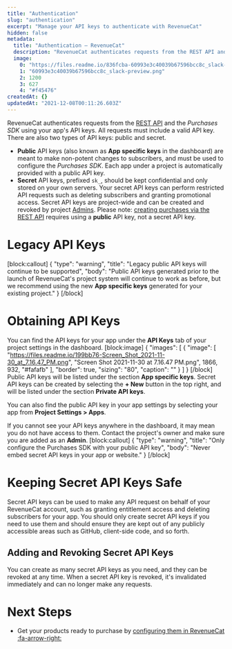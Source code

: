 ```yaml
---
title: "Authentication"
slug: "authentication"
excerpt: "Manage your API keys to authenticate with RevenueCat"
hidden: false
metadata: 
  title: "Authentication – RevenueCat"
  description: "RevenueCat authenticates requests from the REST API and Purchases SDK using your app's API keys. All requests must include a valid key. There are also two types of API keys: public and secret."
  image: 
    0: "https://files.readme.io/836fcba-60993e3c40039b67596bcc8c_slack-preview.png"
    1: "60993e3c40039b67596bcc8c_slack-preview.png"
    2: 1200
    3: 627
    4: "#f45476"
createdAt: {}
updatedAt: "2021-12-08T00:11:26.603Z"
---
```

RevenueCat authenticates requests from the [REST API](https://docs.revenuecat.com/reference) and the *Purchases SDK* using your app's API keys. All requests must include a valid API key. There are also two types of API keys: public and secret.

- **Public** API keys (also known as **App specific keys** in the dashboard) are meant to make non-potent changes to subscribers, and must be used to configure the *Purchases SDK*. Each app under a project is automatically provided with a public API key.
- **Secret** API keys, prefixed `sk_`, should be kept confidential and only stored on your own servers. Your secret API keys can perform restricted API requests such as deleting subscribers and granting promotional access. Secret API keys are project-wide and can be created and revoked by project [Admins](doc:collaborators). Please note: [creating purchases via the REST API](https://docs.revenuecat.com/reference#receipts) requires using a **public** API key, not a secret API key.

# Legacy API Keys
[block:callout]
{
  "type": "warning",
  "title": "Legacy public API keys will continue to be supported",
  "body": "Public API keys generated prior to the launch of RevenueCat's project system will continue to work as before, but we recommend using the new **App specific keys** generated for your existing project."
}
[/block]
# Obtaining API Keys

You can find the API keys for your app under the **API Keys** tab of your project settings in the dashboard. 
[block:image]
{
  "images": [
    {
      "image": [
        "https://files.readme.io/199bb76-Screen_Shot_2021-11-30_at_7.16.47_PM.png",
        "Screen Shot 2021-11-30 at 7.16.47 PM.png",
        1866,
        932,
        "#fafafb"
      ],
      "border": true,
      "sizing": "80",
      "caption": ""
    }
  ]
}
[/block]
Public API keys will be listed under the section **App specific keys**. Secret API keys can be created by selecting the **+ New** button in the top right, and will be listed under the section **Private API keys**. 

You can also find the public API key in your app settings by selecting your app from **Project Settings > Apps**.

If you cannot see your API keys anywhere in the dashboard, it may mean you do not have access to them. Contact the project's owner and make sure you are added as an **Admin**.
[block:callout]
{
  "type": "warning",
  "title": "Only configure the Purchases SDK with your public API key",
  "body": "Never embed secret API keys in your app or website."
}
[/block]
# Keeping Secret API Keys Safe

Secret API keys can be used to make any API request on behalf of your RevenueCat account, such as granting entitlement access and deleting subscribers for your app. You should only create secret API keys if you need to use them and should ensure they are kept out of any publicly accessible areas such as GitHub, client-side code, and so forth.

## Adding and Revoking Secret API Keys

You can create as many secret API keys as you need, and they can be revoked at any time. When a secret API key is revoked, it's invalidated immediately and can no longer make any requests.

# Next Steps

* Get your products ready to purchase by [configuring them in RevenueCat :fa-arrow-right: ](doc:entitlements)